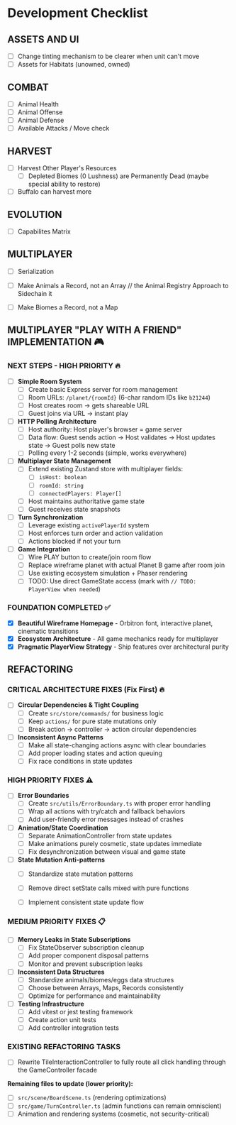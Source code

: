 # Development Checklist

## ASSETS AND UI
- [ ] Change tinting mechanism to be clearer when unit can't move
- [ ] Assets for Habitats (unowned, owned)

## COMBAT
- [ ] Animal Health
- [ ] Animal Offense
- [ ] Animal Defense
- [ ] Available Attacks / Move check

## HARVEST
- [ ] Harvest Other Player's Resources
  - [ ] Depleted Biomes (0 Lushness) are Permanently Dead (maybe special ability to restore)
- [ ] Buffalo can harvest more

## EVOLUTION
  - [ ] Capabilites Matrix

## MULTIPLAYER
- [ ] Serialization
- [ ] Make Animals a Record, not an Array //   the Animal Registry Approach to Sidechain it
- [ ] Make Biomes a Record, not a Map


## MULTIPLAYER "PLAY WITH A FRIEND" IMPLEMENTATION 🎮

### NEXT STEPS - HIGH PRIORITY 🔥
- [ ] **Simple Room System**
  - [ ] Create basic Express server for room management
  - [ ] Room URLs: `/planet/{roomId}` (6-char random IDs like `b21244`)
  - [ ] Host creates room → gets shareable URL
  - [ ] Guest joins via URL → instant play
- [ ] **HTTP Polling Architecture**
  - [ ] Host authority: Host player's browser = game server
  - [ ] Data flow: Guest sends action → Host validates → Host updates state → Guest polls new state
  - [ ] Polling every 1-2 seconds (simple, works everywhere)
- [ ] **Multiplayer State Management**
  - [ ] Extend existing Zustand store with multiplayer fields:
    - [ ] `isHost: boolean`
    - [ ] `roomId: string`
    - [ ] `connectedPlayers: Player[]`
  - [ ] Host maintains authoritative game state
  - [ ] Guest receives state snapshots
- [ ] **Turn Synchronization**
  - [ ] Leverage existing `activePlayerId` system  
  - [ ] Host enforces turn order and action validation
  - [ ] Actions blocked if not your turn
- [ ] **Game Integration**
  - [ ] Wire PLAY button to create/join room flow
  - [ ] Replace wireframe planet with actual Planet B game after room join
  - [ ] Use existing ecosystem simulation + Phaser rendering
  - [ ] TODO: Use direct GameState access (mark with `// TODO: PlayerView when needed`)

### FOUNDATION COMPLETED ✅
- [x] **Beautiful Wireframe Homepage** - Orbitron font, interactive planet, cinematic transitions
- [x] **Ecosystem Architecture** - All game mechanics ready for multiplayer
- [x] **Pragmatic PlayerView Strategy** - Ship features over architectural purity

## REFACTORING

### CRITICAL ARCHITECTURE FIXES (Fix First) 🔥
- [ ] **Circular Dependencies & Tight Coupling**
  - [ ] Create `src/store/commands/` for business logic
  - [ ] Keep `actions/` for pure state mutations only
  - [ ] Break action → controller → action circular dependencies
- [ ] **Inconsistent Async Patterns**
  - [ ] Make all state-changing actions async with clear boundaries
  - [ ] Add proper loading states and action queuing
  - [ ] Fix race conditions in state updates

### HIGH PRIORITY FIXES ⚠️
- [ ] **Error Boundaries**
  - [ ] Create `src/utils/ErrorBoundary.ts` with proper error handling
  - [ ] Wrap all actions with try/catch and fallback behaviors
  - [ ] Add user-friendly error messages instead of crashes
- [ ] **Animation/State Coordination**
  - [ ] Separate AnimationController from state updates
  - [ ] Make animations purely cosmetic, state updates immediate
  - [ ] Fix desynchronization between visual and game state
- [ ] **State Mutation Anti-patterns**
  - [ ] Standardize state mutation patterns
  - [ ] Remove direct setState calls mixed with pure functions
  - [ ] Implement consistent state update flow


### MEDIUM PRIORITY FIXES 📋
- [ ] **Memory Leaks in State Subscriptions**
  - [ ] Fix StateObserver subscription cleanup
  - [ ] Add proper component disposal patterns
  - [ ] Monitor and prevent subscription leaks
- [ ] **Inconsistent Data Structures**
  - [ ] Standardize animals/biomes/eggs data structures
  - [ ] Choose between Arrays, Maps, Records consistently
  - [ ] Optimize for performance and maintainability
- [ ] **Testing Infrastructure**
  - [ ] Add vitest or jest testing framework
  - [ ] Create action unit tests
  - [ ] Add controller integration tests

### EXISTING REFACTORING TASKS
- [ ] Rewrite TileInteractionController to fully route all click handling through the GameController facade


**Remaining files to update (lower priority):**
- [ ] `src/scene/BoardScene.ts` (rendering optimizations)
- [ ] `src/game/TurnController.ts` (admin functions can remain omniscient)
- [ ] Animation and rendering systems (cosmetic, not security-critical)